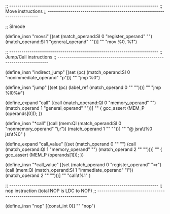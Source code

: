 ;; -------------------------------------------------------------------------
;; Move instructions
;; -------------------------------------------------------------------------

;; SImode

(define_insn "movsi"
  [(set (match_operand:SI 0 "register_operand" "")
	(match_operand:SI 1 "general_operand" ""))]
  ""
  "mov %0, %1")

;; -------------------------------------------------------------------------
;; Jump/Call instructions
;; -------------------------------------------------------------------------

(define_insn "indirect_jump"
  [(set (pc) (match_operand:SI 0 "nonimmediate_operand" "p"))]
  ""
  "jmp %0")

(define_insn "jump"
  [(set (pc)
	(label_ref (match_operand 0 "" "")))]
  ""
  "jmp %l0%#")

(define_expand "call"
  [(call (match_operand:QI 0 "memory_operand" "")
                (match_operand 1 "general_operand" ""))]
  ""
{
  gcc_assert (MEM_P (operands[0]));
})

(define_insn "*call"
  [(call (mem:QI (match_operand:SI
                  0 "nonmemory_operand" "i,r"))
         (match_operand 1 "" ""))]
  ""
  "@
   jsra\\t%0
   jsr\\t%0"
)

(define_expand "call_value"
  [(set (match_operand 0 "" "")
                (call (match_operand:QI 1 "memory_operand" "")
                 (match_operand 2 "" "")))]
  ""
{
  gcc_assert (MEM_P (operands[1]));
})

(define_insn "*call_value"
  [(set (match_operand 0 "register_operand" "=r")
        (call (mem:QI (match_operand:SI
                       1 "immediate_operand" "i"))
              (match_operand 2 "" "")))]
  ""
  "call\\t%1"
  )


;; -------------------------------------------------------------------------
;; nop instruction (total NOP is LDC to NOP)
;; -------------------------------------------------------------------------

(define_insn "nop"
  [(const_int 0)]
  ""
  "nop")
